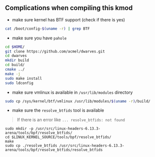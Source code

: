 ## Complications when compiling this kmod

* make sure kernel has BTF support (check if there is yes)

```bash
cat /boot/config-$(uname -r) | grep BTF
```

* make sure you have `pahole`

```bash
cd $HOME/
git clone https://github.com/acmel/dwarves.git
cd dwarves
mkdir build
cd build/
cmake ../
make -j
sudo make install
sudo ldconfig
```

* make sure vmlinux is available in `/usr/lib/modules` directory

```bash
sudo cp /sys/kernel/btf/vmlinux /usr/lib/modules/$(uname -r)/build/
```

* make sure the `resolve_btfids` tool is available
> If there is an error like `... resolve_btfids: not found`

```
sudo mkdir -p /usr/src/linux-headers-6.13.3-arena/tools/bpf/resolve_btfids/
cd $LINUX_KERNEL_SOURCE/tools/bpf/resolve_btfids/
make
sudo cp ./resolve_btfids /usr/src/linux-headers-6.13.3-arena/tools/bpf/resolve_btfids/resolve_btfids
```


